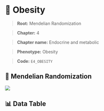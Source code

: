 # 🧪 Obesity

> **Root:** Mendelian Randomization

> **Chapter:** 4  

> **Chapter name:** Endocrine and metabolic

> **Phenotype:** Obesity  

> **Code:** `E4_OBESITY`

## 🧬 Mendelian Randomization  

<img src="/MR/Figures/Forward/E4_OBESITY.png"/>

## 📊 Data Table

<CsvTableMRF src="/MR/Data/Forward/E4_OBESITY.csv"/>
